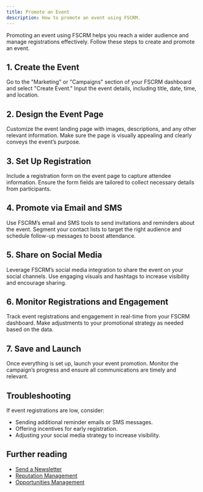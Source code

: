 ```yaml
---
title: Promote an Event
description: How to promote an event using FSCRM.
---
```


Promoting an event using FSCRM helps you reach a wider audience and manage registrations effectively. Follow these steps to create and promote an event.

## 1. Create the Event

Go to the "Marketing" or "Campaigns" section of your FSCRM dashboard and select "Create Event." Input the event details, including title, date, time, and location.

## 2. Design the Event Page

Customize the event landing page with images, descriptions, and any other relevant information. Make sure the page is visually appealing and clearly conveys the event’s purpose.

## 3. Set Up Registration

Include a registration form on the event page to capture attendee information. Ensure the form fields are tailored to collect necessary details from participants.

## 4. Promote via Email and SMS

Use FSCRM’s email and SMS tools to send invitations and reminders about the event. Segment your contact lists to target the right audience and schedule follow-up messages to boost attendance.

## 5. Share on Social Media

Leverage FSCRM’s social media integration to share the event on your social channels. Use engaging visuals and hashtags to increase visibility and encourage sharing.

## 6. Monitor Registrations and Engagement

Track event registrations and engagement in real-time from your FSCRM dashboard. Make adjustments to your promotional strategy as needed based on the data.

## 7. Save and Launch

Once everything is set up, launch your event promotion. Monitor the campaign’s progress and ensure all communications are timely and relevant.

## Troubleshooting

If event registrations are low, consider:
- Sending additional reminder emails or SMS messages.
- Offering incentives for early registration.
- Adjusting your social media strategy to increase visibility.

## Further reading

- [Send a Newsletter](/guides/send-newsletter)
- [Reputation Management](/guides/reputation-management)
- [Opportunities Management](/guides/opportunities-management)
